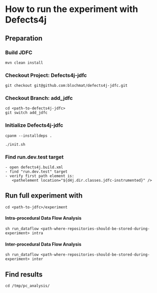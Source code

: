 # How to run the experiment with Defects4j

## Preparation
### Build JDFC
```shell
mvn clean install
```

### Checkout Project: Defects4j-jdfc
```shell
git checkout git@github.com:blochmat/defects4j-jdfc.git
```

### Checkout Branch: add_jdfc
```shell
cd <path-to-defects4j-jdfc>
git switch add_jdfc
```

### Initialize Defects4j-jdfc
```shell
cpanm --installdeps .
```
```shell
./init.sh
```

### Find run.dev.test target
```
- open defects4j.build.xml
- find "run.dev.test" target
- verify first path element is:
   <pathelement location="${d4j.dir.classes.jdfc-instrumented}" /> 
```

## Run full experiment with
```shell
cd <path-to-jdfc>/experiment
```
#### Intra-procedural Data Flow Analysis
```shell
sh run_dataflow <path-where-repositories-should-be-stored-during-experiment> intra
```
#### Inter-procedural Data Flow Analysis
```shell
sh run_dataflow <path-where-repositories-should-be-stored-during-experiment> inter
```

## Find results
```shell
cd /tmp/pc_analysis/
```